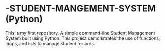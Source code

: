 # -STUDENT-MANGEMENT-SYSTEM (Python)
This is my first repository.
A simple command-line Student Management System built using Python.
This project demonstrates the use of functions, loops, and lists to manage student records.
